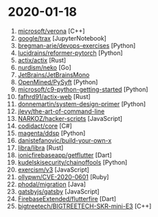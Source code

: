 # 2020-01-18

1. [microsoft/verona](https://github.com/microsoft/verona "Research programming language for concurrent ownership") [C++]
2. [google/trax](https://github.com/google/trax "Trax — your path to advanced deep learning") [JupyterNotebook]
3. [bregman-arie/devops-exercises](https://github.com/bregman-arie/devops-exercises "Linux, Jenkins, AWS, SRE, Prometheus, Docker, Python, Ansible, Git, Kubernetes, Terraform, OpenStack, SQL, NoSQL, Azure, GCP, DNS, Elastic, Network, Virtualization") [Python]
4. [lucidrains/reformer-pytorch](https://github.com/lucidrains/reformer-pytorch "Reformer, the efficient Transformer, implemented in Pytorch") [Python]
5. [actix/actix](https://github.com/actix/actix "Actor framework for Rust") [Rust]
6. [nurdism/neko](https://github.com/nurdism/neko "A self hosted virtual browser (rabb.it clone) that runs in docker.") [Go]
7. [JetBrains/JetBrainsMono](https://github.com/JetBrains/JetBrainsMono "JetBrains Mono – the free and open-source typeface for developers") 
8. [OpenMined/PySyft](https://github.com/OpenMined/PySyft "A library for encrypted, privacy preserving machine learning") [Python]
9. [microsoft/c9-python-getting-started](https://github.com/microsoft/c9-python-getting-started "Sample code for Channel 9 Python for Beginners course") [Python]
10. [fafhrd91/actix-web](https://github.com/fafhrd91/actix-web "Actix web is a small, pragmatic, and extremely fast rust web framework.") [Rust]
11. [donnemartin/system-design-primer](https://github.com/donnemartin/system-design-primer "Learn how to design large-scale systems. Prep for the system design interview. Includes Anki flashcards.") [Python]
12. [jlevy/the-art-of-command-line](https://github.com/jlevy/the-art-of-command-line "Master the command line, in one page") 
13. [NARKOZ/hacker-scripts](https://github.com/NARKOZ/hacker-scripts "Based on a true story") [JavaScript]
14. [codidact/core](https://github.com/codidact/core "The core Codidact Q&A software implementation") [C#]
15. [magenta/ddsp](https://github.com/magenta/ddsp "DDSP: Differentiable Digital Signal Processing") [Python]
16. [danistefanovic/build-your-own-x](https://github.com/danistefanovic/build-your-own-x "🤓 Build your own (insert technology here)") 
17. [libra/libra](https://github.com/libra/libra "Libra’s mission is to enable a simple global currency and financial infrastructure that empowers billions of people.") [Rust]
18. [ionicfirebaseapp/getflutter](https://github.com/ionicfirebaseapp/getflutter "Most popular and easy to use open source UI library with 1000+ Widgets to build flutter app.") [Dart]
19. [kudelskisecurity/chainoffools](https://github.com/kudelskisecurity/chainoffools "A PoC for CVE-2020-0601") [Python]
20. [exercism/v3](https://github.com/exercism/v3 "The work-in-progress project for developing v3 tracks") [JavaScript]
21. [ollypwn/CVE-2020-0601](https://github.com/ollypwn/CVE-2020-0601 "PoC for CVE-2020-0601") [Ruby]
22. [phodal/migration](https://github.com/phodal/migration "《系统重构与迁移指南》手把手教你分析、评估现有系统、制定重构策略、探索可行重构方案、搭建测试防护网、进行系统架构重构、服务架构重构、模块重构、代码重构、数据库重构、重构后的架构守护") [Java]
23. [gatsbyjs/gatsby](https://github.com/gatsbyjs/gatsby "Build blazing fast, modern apps and websites with React") [JavaScript]
24. [FirebaseExtended/flutterfire](https://github.com/FirebaseExtended/flutterfire "🔥 Firebase plugins for Flutter apps") [Dart]
25. [bigtreetech/BIGTREETECH-SKR-mini-E3](https://github.com/bigtreetech/BIGTREETECH-SKR-mini-E3 "BIGTREETECH SKR-mini-E3 motherboard is a ultra-quiet, low-power, high-quality 3D printing machine control board. It is launched by the 3D printing team of Shenzhen BIGTREE technology co., LTD. This board is specially tailored for Ender 3 printer, perfectly replacing the original Ender3 printer motherboard.") [C++]
